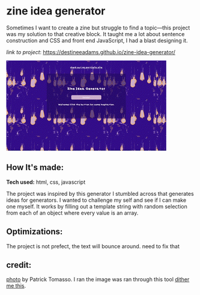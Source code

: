 # zine idea generator 
  Sometimes I want to create a zine but struggle to find a topic—this project was my solution to that creative block. It taught me a lot about sentence construction and CSS and front end JavaScript, I had a blast     designing it.

*link to project*: https://destineeadams.github.io/zine-idea-generator/

![demo gif](https://github.com/DestineeAdams/portfolio-Website/blob/main/files/zineIdeaGenerator.gif?raw=true)

## How It's made:

**Tech used:** html, css, javascript

  The project was inspired by this generator I stumbled across that generates ideas for generators. I wanted to challenge my self and see if I can make one myself.
  It works by filling out a template string with random selection from each of an object where every value is an array.

## Optimizations:
  The project is not prefect, the text will bounce around. need to fix that

## credit:
  [photo](https://unsplash.com/photos/lighted-vintage-light-bulbs-1NTFSnV-KLs) by Patrick Tomasso. I ran the image was ran through this tool [dither me this](https://doodad.dev/dither-me-this/).
